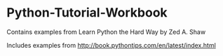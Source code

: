 # Python-Tutorial-Workbook
Contains examples from Learn Python the Hard Way by Zed A. Shaw

Includes examples from http://book.pythontips.com/en/latest/index.html 
